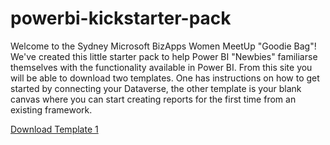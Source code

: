 # powerbi-kickstarter-pack

Welcome to the Sydney Microsoft BizApps Women MeetUp "Goodie Bag"!
We've created this little starter pack to help Power BI "Newbies" familiarse themselves with the functionality available in Power BI.
From this site you will be able to download two templates. One has instructions on how to get started by connecting your Dataverse, the other template is your blank canvas where you can start creating reports for the first time from an existing framework.



<a id="raw-url" href="https://github.com/abbykong/powerbi-kickstarter-pack/raw/main/template1-import-mode-with-instructions.pbit">Download Template 1</a>
